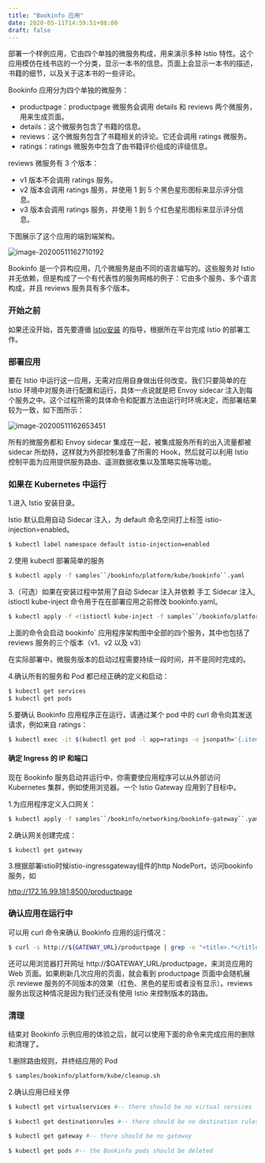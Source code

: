 ```yaml
---
title: "Bookinfo 应用"
date: 2020-05-11T14:59:51+08:00
draft: false
---
```


部署一个样例应用，它由四个单独的微服务构成，用来演示多种 Istio 特性。这个应用模仿在线书店的一个分类，显示一本书的信息。页面上会显示一本书的描述，书籍的细节，以及关于这本书的一些评论。

Bookinfo 应用分为四个单独的微服务：

- productpage：productpage 微服务会调用 details 和 reviews 两个微服务，用来生成页面。
- details：这个微服务包含了书籍的信息。
- reviews：这个微服务包含了书籍相关的评论。它还会调用 ratings 微服务。
- ratings：ratings 微服务中包含了由书籍评价组成的评级信息。

reviews 微服务有 3 个版本：

- v1 版本不会调用 ratings 服务。
- v2 版本会调用 ratings 服务，并使用 1 到 5 个黑色星形图标来显示评分信息。
- v3 版本会调用 ratings 服务，并使用 1 到 5 个红色星形图标来显示评分信息。

下图展示了这个应用的端到端架构。

![image-20200511162710192](https://cdn.jsdelivr.net/gh/garroshh/figurebed/img/image-20200511162710192.png)

Bookinfo 是一个异构应用，几个微服务是由不同的语言编写的。这些服务对 Istio 并无依赖，但是构成了一个有代表性的服务网格的例子：它由多个服务、多个语言构成，并且 reviews 服务具有多个版本。

### 开始之前

如果还没开始，首先要遵循 [Istio安装](https://dwiki.daocloud.io/pages/viewpage.action?pageId=45449653) 的指导，根据所在平台完成 Istio 的部署工作。

### 部署应用

要在 Istio 中运行这一应用，无需对应用自身做出任何改变。我们只要简单的在 Istio 环境中对服务进行配置和运行，具体一点说就是把 Envoy sidecar 注入到每个服务之中。这个过程所需的具体命令和配置方法由运行时环境决定，而部署结果较为一致，如下图所示：

![image-20200511162653451](https://cdn.jsdelivr.net/gh/garroshh/figurebed/img/image-20200511162653451.png)

所有的微服务都和 Envoy sidecar 集成在一起，被集成服务所有的出入流量都被 sidecar 所劫持，这样就为外部控制准备了所需的 Hook，然后就可以利用 Istio 控制平面为应用提供服务路由、遥测数据收集以及策略实施等功能。

### 如果在 Kubernetes 中运行

1.进入 Istio 安装目录。

Istio 默认启用自动 Sidecar 注入，为 default 命名空间打上标签 istio-injection=enabled。

```bash
$ kubectl label namespace default istio-injection=enabled
```

2.使用 kubectl 部署简单的服务

```bash
$ kubectl apply -f samples``/bookinfo/platform/kube/bookinfo``.yaml
```

3.（可选）如果在安装过程中禁用了自动 Sidecar 注入并依赖 手工 Sidecar 注入, istioctl kube-inject 命令用于在在部署应用之前修改 bookinfo.yaml。 

```bash
$ kubectl apply -f <(istioctl kube-inject -f samples``/bookinfo/platform/kube/bookinfo``.yaml)
```

上面的命令会启动 bookinfo` 应用程序架构图中全部的四个服务，其中也包括了 reviews 服务的三个版本（v1、v2 以及 v3）

在实际部署中，微服务版本的启动过程需要持续一段时间，并不是同时完成的。

4.确认所有的服务和 Pod 都已经正确的定义和启动：

```bash
$ kubectl get services
$ kubectl get pods
```

5.要确认 Bookinfo 应用程序正在运行，请通过某个 pod 中的 curl 命令向其发送请求，例如来自 ratings：

```bash
$ kubectl exec -it $(kubectl get pod -l app=ratings -o jsonpath='{.items[0].metadata.name}') -c ratings -- curl productpage:9080/productpage | grep -o "<title>.*</title>"
```

#### 确定 Ingress 的 IP 和端口

现在 Bookinfo 服务启动并运行中，你需要使应用程序可以从外部访问 Kubernetes 集群，例如使用浏览器。一个 Istio Gateway 应用到了目标中。

1.为应用程序定义入口网关：

```bash
$ kubectl apply -f samples``/bookinfo/networking/bookinfo-gateway``.yaml
```

2.确认网关创建完成：

```bash
$ kubectl get gateway
```

3.根据部署istio时候istio-ingressgateway组件的http NodePort，访问bookinfo服务，如

http://172.16.99.181:8500/productpage

### 确认应用在运行中

可以用 curl 命令来确认 Bookinfo 应用的运行情况：

```bash
$ curl -s http://${GATEWAY_URL}/productpage | grep -o "<title>.*</title>"
```

还可以用浏览器打开网址 http://$GATEWAY_URL/productpage，来浏览应用的 Web 页面。如果刷新几次应用的页面，就会看到 productpage 页面中会随机展示 reviewe 服务的不同版本的效果（红色、黑色的星形或者没有显示）。reviews 服务出现这种情况是因为我们还没有使用 Istio 来控制版本的路由。

### 清理

结束对 Bookinfo 示例应用的体验之后，就可以使用下面的命令来完成应用的删除和清理了。

1.删除路由规则，并终结应用的 Pod

```bash
$ samples/bookinfo/platform/kube/cleanup.sh
```

2.确认应用已经关停

```bash
$ kubectl get virtualservices #-- there should be no virtual services
 
$ kubectl get destinationrules #-- there should be no destination rules
 
$ kubectl get gateway #-- there should be no gateway
 
$ kubectl get pods #-- the Bookinfo pods should be deleted
```